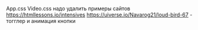 App.css Video.css надо удалить
примеры сайтов
https://htmllessons.io/intensives
https://uiverse.io/Navarog21/loud-bird-67 - тогглер и анимация кнопки

